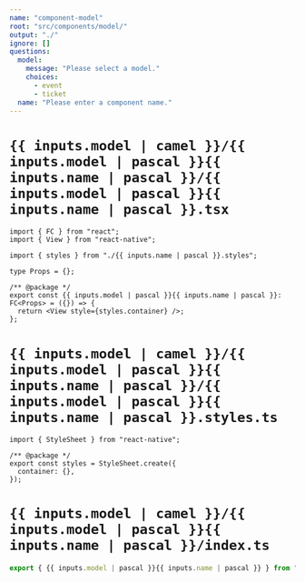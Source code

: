 ```yaml
---
name: "component-model"
root: "src/components/model/"
output: "./"
ignore: []
questions:
  model:
    message: "Please select a model."
    choices:
      - event
      - ticket
  name: "Please enter a component name."
---
```


# `{{ inputs.model | camel }}/{{ inputs.model | pascal }}{{ inputs.name | pascal }}/{{ inputs.model | pascal }}{{ inputs.name | pascal }}.tsx`

```tsx
import { FC } from "react";
import { View } from "react-native";

import { styles } from "./{{ inputs.name | pascal }}.styles";

type Props = {};

/** @package */
export const {{ inputs.model | pascal }}{{ inputs.name | pascal }}: FC<Props> = ({}) => {
  return <View style={styles.container} />;
};
```

# `{{ inputs.model | camel }}/{{ inputs.model | pascal }}{{ inputs.name | pascal }}/{{ inputs.model | pascal }}{{ inputs.name | pascal }}.styles.ts`

```tsx
import { StyleSheet } from "react-native";

/** @package */
export const styles = StyleSheet.create({
  container: {},
});
```

# `{{ inputs.model | camel }}/{{ inputs.model | pascal }}{{ inputs.name | pascal }}/index.ts`

```typescript
export { {{ inputs.model | pascal }}{{ inputs.name | pascal }} } from "./{{ inputs.model | pascal }}{{ inputs.name | pascal }}";
```
